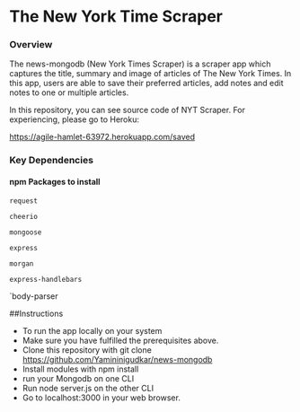 # The New York Time Scraper

### Overview

The news-mongodb (New York Times Scraper) is a scraper app which captures the title, summary and image of articles of The New York Times. In this app, users are able to save their preferred articles, add notes and edit notes to one or multiple articles. 

In this repository, you can see source code of NYT Scraper. For experiencing, please go to Heroku:

https://agile-hamlet-63972.herokuapp.com/saved

### Key Dependencies

#### npm Packages to install
`request`

`cheerio`

`mongoose`

`express`

`morgan`

`express-handlebars`

`body-parser

##Instructions
- To run the app locally on your system
- Make sure you have fulfilled the prerequisites above.
- Clone this repository with git clone https://github.com/Yamininigudkar/news-mongodb 
- Install modules with npm install
- run your Mongodb on one CLI
- Run node server.js on the other CLI
- Go to localhost:3000 in your web browser.
